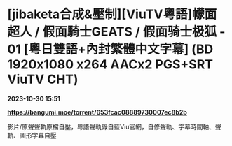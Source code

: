 # [jibaketa合成&壓制][ViuTV粵語]幪面超人 / 假面騎士GEATS / 假面骑士极狐 - 01 [粵日雙語+內封繁體中文字幕] (BD 1920x1080 x264 AACx2 PGS+SRT ViuTV CHT)

**2023-10-30 15:51**

**https://bangumi.moe/torrent/653fcac08889730007ec8b2b**

影片/原聲聲軌原檔自壓，粵語聲軌錄自藍Viu官網，自修聲軌、字幕時間軸、聲軌、圖形字幕自壓